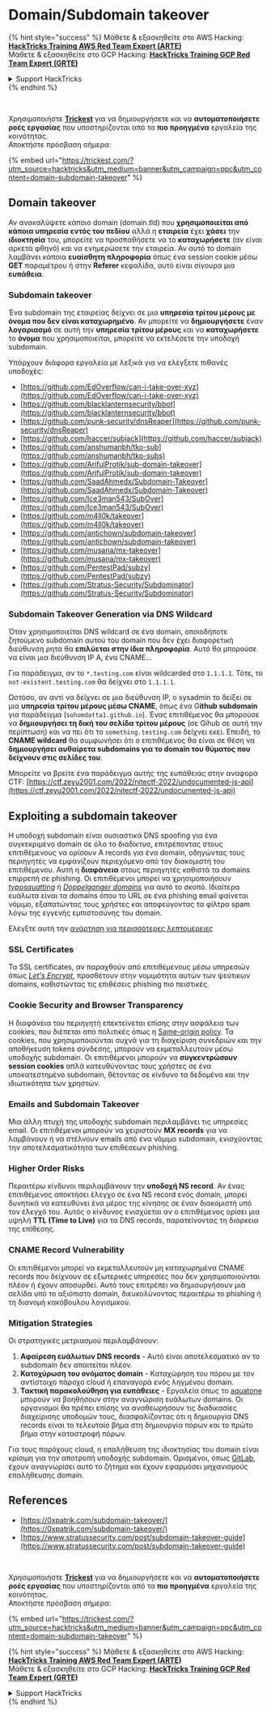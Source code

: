 # Domain/Subdomain takeover

{% hint style="success" %}
Μάθετε & εξασκηθείτε στο AWS Hacking:<img src="../.gitbook/assets/arte.png" alt="" data-size="line">[**HackTricks Training AWS Red Team Expert (ARTE)**](https://training.hacktricks.xyz/courses/arte)<img src="../.gitbook/assets/arte.png" alt="" data-size="line">\
Μάθετε & εξασκηθείτε στο GCP Hacking: <img src="../.gitbook/assets/grte.png" alt="" data-size="line">[**HackTricks Training GCP Red Team Expert (GRTE)**<img src="../.gitbook/assets/grte.png" alt="" data-size="line">](https://training.hacktricks.xyz/courses/grte)

<details>

<summary>Support HackTricks</summary>

* Ελέγξτε τα [**σχέδια συνδρομής**](https://github.com/sponsors/carlospolop)!
* **Εγγραφείτε στην** 💬 [**ομάδα Discord**](https://discord.gg/hRep4RUj7f) ή στην [**ομάδα telegram**](https://t.me/peass) ή **ακολουθήστε** μας στο **Twitter** 🐦 [**@hacktricks\_live**](https://twitter.com/hacktricks\_live)**.**
* **Μοιραστείτε κόλπα hacking υποβάλλοντας PRs στα** [**HackTricks**](https://github.com/carlospolop/hacktricks) και [**HackTricks Cloud**](https://github.com/carlospolop/hacktricks-cloud) github repos.

</details>
{% endhint %}

<figure><img src="../.gitbook/assets/image (48).png" alt=""><figcaption></figcaption></figure>

\
Χρησιμοποιήστε [**Trickest**](https://trickest.com/?utm\_source=hacktricks\&utm\_medium=text\&utm\_campaign=ppc\&utm\_term=trickest\&utm\_content=domain-subdomain-takeover) για να δημιουργήσετε και να **αυτοματοποιήσετε ροές εργασίας** που υποστηρίζονται από τα **πιο προηγμένα** εργαλεία της κοινότητας.\
Αποκτήστε πρόσβαση σήμερα:

{% embed url="https://trickest.com/?utm_source=hacktricks&utm_medium=banner&utm_campaign=ppc&utm_content=domain-subdomain-takeover" %}

## Domain takeover

Αν ανακαλύψετε κάποιο domain (domain.tld) που **χρησιμοποιείται από κάποια υπηρεσία εντός του πεδίου** αλλά η **εταιρεία** έχει **χάσει** την **ιδιοκτησία** του, μπορείτε να προσπαθήσετε να το **καταχωρήσετε** (αν είναι αρκετά φθηνό) και να ενημερώσετε την εταιρεία. Αν αυτό το domain λαμβάνει κάποια **ευαίσθητη πληροφορία** όπως ένα session cookie μέσω **GET** παραμέτρου ή στην **Referer** κεφαλίδα, αυτό είναι σίγουρα μια **ευπάθεια**.

### Subdomain takeover

Ένα subdomain της εταιρείας δείχνει σε μια **υπηρεσία τρίτου μέρους με όνομα που δεν είναι καταχωρημένο**. Αν μπορείτε να **δημιουργήσετε** έναν **λογαριασμό** σε αυτή την **υπηρεσία τρίτου μέρους** και να **καταχωρήσετε** το **όνομα** που χρησιμοποιείται, μπορείτε να εκτελέσετε την υποδοχή subdomain.

Υπάρχουν διάφορα εργαλεία με λεξικά για να ελέγξετε πιθανές υποδοχές:

* [https://github.com/EdOverflow/can-i-take-over-xyz](https://github.com/EdOverflow/can-i-take-over-xyz)
* [https://github.com/blacklanternsecurity/bbot](https://github.com/blacklanternsecurity/bbot)
* [https://github.com/punk-security/dnsReaper](https://github.com/punk-security/dnsReaper)
* [https://github.com/haccer/subjack](https://github.com/haccer/subjack)
* [https://github.com/anshumanbh/tko-sub](https://github.com/anshumanbh/tko-subs)
* [https://github.com/ArifulProtik/sub-domain-takeover](https://github.com/ArifulProtik/sub-domain-takeover)
* [https://github.com/SaadAhmedx/Subdomain-Takeover](https://github.com/SaadAhmedx/Subdomain-Takeover)
* [https://github.com/Ice3man543/SubOver](https://github.com/Ice3man543/SubOver)
* [https://github.com/m4ll0k/takeover](https://github.com/m4ll0k/takeover)
* [https://github.com/antichown/subdomain-takeover](https://github.com/antichown/subdomain-takeover)
* [https://github.com/musana/mx-takeover](https://github.com/musana/mx-takeover)
* [https://github.com/PentestPad/subzy](https://github.com/PentestPad/subzy)
* [https://github.com/Stratus-Security/Subdominator](https://github.com/Stratus-Security/Subdominator)

### Subdomain Takeover Generation via DNS Wildcard

Όταν χρησιμοποιείται DNS wildcard σε ένα domain, οποιοδήποτε ζητούμενο subdomain αυτού του domain που δεν έχει διαφορετική διεύθυνση ρητά θα **επιλύεται στην ίδια πληροφορία**. Αυτό θα μπορούσε να είναι μια διεύθυνση IP A, ένα CNAME...

Για παράδειγμα, αν το `*.testing.com` είναι wildcarded στο `1.1.1.1`. Τότε, το `not-existent.testing.com` θα δείχνει στο `1.1.1.1`.

Ωστόσο, αν αντί να δείχνει σε μια διεύθυνση IP, ο sysadmin το δείξει σε μια **υπηρεσία τρίτου μέρους μέσω CNAME**, όπως ένα G**ithub subdomain** για παράδειγμα (`sohomdatta1.github.io`). Ένας επιτιθέμενος θα μπορούσε να **δημιουργήσει τη δική του σελίδα τρίτου μέρους** (σε Gihub σε αυτή την περίπτωση) και να πει ότι το `something.testing.com` δείχνει εκεί. Επειδή, το **CNAME wildcard** θα συμφωνήσει ότι ο επιτιθέμενος θα είναι σε θέση να **δημιουργήσει αυθαίρετα subdomains για το domain του θύματος που δείχνουν στις σελίδες του**.

Μπορείτε να βρείτε ένα παράδειγμα αυτής της ευπάθειας στην αναφορά CTF: [https://ctf.zeyu2001.com/2022/nitectf-2022/undocumented-js-api](https://ctf.zeyu2001.com/2022/nitectf-2022/undocumented-js-api)

## Exploiting a subdomain takeover

Η υποδοχή subdomain είναι ουσιαστικά DNS spoofing για ένα συγκεκριμένο domain σε όλο το διαδίκτυο, επιτρέποντας στους επιτιθέμενους να ορίσουν A records για ένα domain, οδηγώντας τους περιηγητές να εμφανίζουν περιεχόμενο από τον διακομιστή του επιτιθέμενου. Αυτή η **διαφάνεια** στους περιηγητές καθιστά τα domains επιρρεπή σε phishing. Οι επιτιθέμενοι μπορεί να χρησιμοποιήσουν [_typosquatting_](https://en.wikipedia.org/wiki/Typosquatting) ή [_Doppelganger domains_](https://en.wikipedia.org/wiki/Doppelg%C3%A4nger) για αυτό το σκοπό. Ιδιαίτερα ευάλωτα είναι τα domains όπου το URL σε ένα phishing email φαίνεται νόμιμο, εξαπατώντας τους χρήστες και αποφεύγοντας τα φίλτρα spam λόγω της εγγενής εμπιστοσύνης του domain.

Ελέγξτε αυτή την [ανάρτηση για περισσότερες λεπτομέρειες](https://0xpatrik.com/subdomain-takeover/)

### **SSL Certificates**

Τα SSL certificates, αν παραχθούν από επιτιθέμενους μέσω υπηρεσιών όπως [_Let's Encrypt_](https://letsencrypt.org/), προσθέτουν στην νομιμότητα αυτών των ψεύτικων domains, καθιστώντας τις επιθέσεις phishing πιο πειστικές.

### **Cookie Security and Browser Transparency**

Η διαφάνεια του περιηγητή επεκτείνεται επίσης στην ασφάλεια των cookies, που διέπεται από πολιτικές όπως η [Same-origin policy](https://en.wikipedia.org/wiki/Same-origin\_policy). Τα cookies, που χρησιμοποιούνται συχνά για τη διαχείριση συνεδριών και την αποθήκευση tokens σύνδεσης, μπορούν να εκμεταλλευτούν μέσω υποδοχής subdomain. Οι επιτιθέμενοι μπορούν να **συγκεντρώσουν session cookies** απλά κατευθύνοντας τους χρήστες σε ένα υποκατεστημένο subdomain, θέτοντας σε κίνδυνο τα δεδομένα και την ιδιωτικότητα των χρηστών.

### **Emails and Subdomain Takeover**

Μια άλλη πτυχή της υποδοχής subdomain περιλαμβάνει τις υπηρεσίες email. Οι επιτιθέμενοι μπορούν να χειριστούν **MX records** για να λαμβάνουν ή να στέλνουν emails από ένα νόμιμο subdomain, ενισχύοντας την αποτελεσματικότητα των επιθέσεων phishing.

### **Higher Order Risks**

Περαιτέρω κίνδυνοι περιλαμβάνουν την **υποδοχή NS record**. Αν ένας επιτιθέμενος αποκτήσει έλεγχο σε ένα NS record ενός domain, μπορεί δυνητικά να κατευθύνει ένα μέρος της κίνησης σε έναν διακομιστή υπό τον έλεγχό του. Αυτός ο κίνδυνος ενισχύεται αν ο επιτιθέμενος ορίσει μια υψηλή **TTL (Time to Live)** για τα DNS records, παρατείνοντας τη διάρκεια της επίθεσης.

### CNAME Record Vulnerability

Οι επιτιθέμενοι μπορεί να εκμεταλλευτούν μη καταχωρημένα CNAME records που δείχνουν σε εξωτερικές υπηρεσίες που δεν χρησιμοποιούνται πλέον ή έχουν αποσυρθεί. Αυτό τους επιτρέπει να δημιουργήσουν μια σελίδα υπό το αξιόπιστο domain, διευκολύνοντας περαιτέρω το phishing ή τη διανομή κακόβουλου λογισμικού.

### **Mitigation Strategies**

Οι στρατηγικές μετριασμού περιλαμβάνουν:

1. **Αφαίρεση ευάλωτων DNS records** - Αυτό είναι αποτελεσματικό αν το subdomain δεν απαιτείται πλέον.
2. **Κατοχύρωση του ονόματος domain** - Καταχώρηση του πόρου με τον αντίστοιχο πάροχο cloud ή επαναγορά ενός ληγμένου domain.
3. **Τακτική παρακολούθηση για ευπάθειες** - Εργαλεία όπως το [aquatone](https://github.com/michenriksen/aquatone) μπορούν να βοηθήσουν στην αναγνώριση ευάλωτων domains. Οι οργανισμοί θα πρέπει επίσης να αναθεωρήσουν τις διαδικασίες διαχείρισης υποδομών τους, διασφαλίζοντας ότι η δημιουργία DNS records είναι το τελευταίο βήμα στη δημιουργία πόρων και το πρώτο βήμα στην καταστροφή πόρων.

Για τους παρόχους cloud, η επαλήθευση της ιδιοκτησίας του domain είναι κρίσιμη για την αποτροπή υποδοχής subdomain. Ορισμένοι, όπως [GitLab](https://about.gitlab.com/2018/02/05/gitlab-pages-custom-domain-validation/), έχουν αναγνωρίσει αυτό το ζήτημα και έχουν εφαρμόσει μηχανισμούς επαλήθευσης domain.

## References

* [https://0xpatrik.com/subdomain-takeover/](https://0xpatrik.com/subdomain-takeover/)
* [https://www.stratussecurity.com/post/subdomain-takeover-guide](https://www.stratussecurity.com/post/subdomain-takeover-guide)

<figure><img src="../.gitbook/assets/image (48).png" alt=""><figcaption></figcaption></figure>

\
Χρησιμοποιήστε [**Trickest**](https://trickest.com/?utm\_source=hacktricks\&utm\_medium=text\&utm\_campaign=ppc\&utm\_term=trickest\&utm\_content=domain-subdomain-takeover) για να δημιουργήσετε και να **αυτοματοποιήσετε ροές εργασίας** που υποστηρίζονται από τα **πιο προηγμένα** εργαλεία της κοινότητας.\
Αποκτήστε πρόσβαση σήμερα:

{% embed url="https://trickest.com/?utm_source=hacktricks&utm_medium=banner&utm_campaign=ppc&utm_content=domain-subdomain-takeover" %}

{% hint style="success" %}
Μάθετε & εξασκηθείτε στο AWS Hacking:<img src="../.gitbook/assets/arte.png" alt="" data-size="line">[**HackTricks Training AWS Red Team Expert (ARTE)**](https://training.hacktricks.xyz/courses/arte)<img src="../.gitbook/assets/arte.png" alt="" data-size="line">\
Μάθετε & εξασκηθείτε στο GCP Hacking: <img src="../.gitbook/assets/grte.png" alt="" data-size="line">[**HackTricks Training GCP Red Team Expert (GRTE)**<img src="../.gitbook/assets/grte.png" alt="" data-size="line">](https://training.hacktricks.xyz/courses/grte)

<details>

<summary>Support HackTricks</summary>

* Ελέγξτε τα [**σχέδια συνδρομής**](https://github.com/sponsors/carlospolop)!
* **Εγγραφείτε στην** 💬 [**ομάδα Discord**](https://discord.gg/hRep4RUj7f) ή στην [**ομάδα telegram**](https://t.me/peass) ή **ακολουθήστε** μας στο **Twitter** 🐦 [**@hacktricks\_live**](https://twitter.com/hacktricks\_live)**.**
* **Μοιραστείτε κόλπα hacking υποβάλλοντας PRs στα** [**HackTricks**](https://github.com/carlospolop/hacktricks) και [**HackTricks Cloud**](https://github.com/carlospolop/hacktricks-cloud) github repos.

</details>
{% endhint %}

